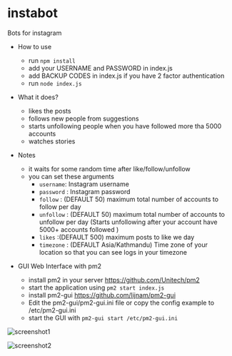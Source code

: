 # instabot

Bots  for instagram 

* How to use
  * run `npm install`
  * add your USERNAME and PASSWORD in index.js 
  * add BACKUP CODES in index.js if you have 2 factor authentication
  * run `node index.js`

* What it does?
  * likes the posts
  * follows new people from suggestions
  * starts unfollowing people when you have followed more tha 5000 accounts
  * watches stories 

* Notes
    * it waits for some random time after like/follow/unfollow
    * you can set these arguments
      * `username`: Instagram username
      * `password` : Instagram password
      * `follow` : (DEFAULT 50) maximum total number of accounts to follow per day
      * `unfollow` : (DEFAULT 50) maximum total number of accounts to unfollow per day (Starts unfollowing after your account have 5000+ accounts followed )
      * `likes` :(DEFAULT 500) maximum posts to like we day
      * `timezone` : (DEFAULT Asia/Kathmandu) Time zone  of your location so that you can see logs in your timezone
  

* GUI Web Interface with pm2
  * install pm2 in your server <https://github.com/Unitech/pm2>
  * start the  application using `pm2 start index.js`
  * install pm2-gui <https://github.com/lijnam/pm2-gui>
  * Edit the pm2-gui/pm2-gui.ini file or copy the config example to /etc/pm2-gui.ini
  * start the GUI with `pm2-gui start /etc/pm2-gui.ini`

 ![screenshot1](https://i.ibb.co/9tjC4ns/Untitled.png")
 
 ![screenshot2](https://i.ibb.co/XSH3936/Untitled.png)
 
